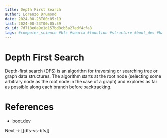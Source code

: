 ```yaml
---
title: Depth First Search
author: Lorenzo Drumond
date: 2024-08-23T00:05:19
last: 2024-08-23T00:05:59
zk_id: 7d718e0a9e1d157bd8cb5a27edf4cfa8
tags: #computer_science #bfs #search #function #structure #boot_dev #hash #graph #adjacency #first #programming #data #memory #depth #list
---
```



# Depth First Search

Depth-first search (DFS) is an algorithm for traversing or searching tree or graph data structures. The algorithm starts at the root node (selecting some arbitrary node as the root node in the case of a graph) and explores as far as possible along each branch before backtracking.

# References

- boot.dev

Next -> [[dfs-vs-bfs]]
